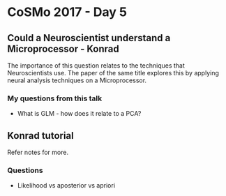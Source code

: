 # CoSMo 2017 - Day 5

## Could a Neuroscientist understand a Microprocessor - Konrad
The importance of this question relates to the techniques that Neuroscientists use. The paper of the same title explores this by applying neural analysis techniques on a Microprocessor.

### My questions from this talk
* What is GLM - how does it relate to a PCA?

## Konrad tutorial
Refer notes for more.

### Questions
* Likelihood vs aposterior vs apriori
